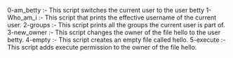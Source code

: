 0-am_betty :- This script switches the current user to the user betty
1-Who_am_i :- This script that prints the effective username of the current user.
2-groups :- This script prints all the groups the current user is part of.
3-new_owner :- This script changes the owner of the file hello to the user betty.
4-empty :- This script creates an empty file called hello.
5-execute :- This script adds execute permission to the owner of the file hello.
